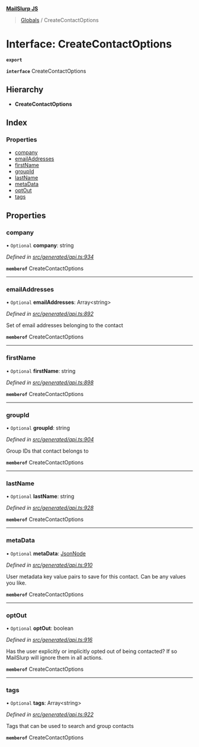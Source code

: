 **[MailSlurp JS](../README.md)**

> [Globals](../README.md) / CreateContactOptions

# Interface: CreateContactOptions

**`export`** 

**`interface`** CreateContactOptions

## Hierarchy

* **CreateContactOptions**

## Index

### Properties

* [company](createcontactoptions.md#company)
* [emailAddresses](createcontactoptions.md#emailaddresses)
* [firstName](createcontactoptions.md#firstname)
* [groupId](createcontactoptions.md#groupid)
* [lastName](createcontactoptions.md#lastname)
* [metaData](createcontactoptions.md#metadata)
* [optOut](createcontactoptions.md#optout)
* [tags](createcontactoptions.md#tags)

## Properties

### company

• `Optional` **company**: string

*Defined in [src/generated/api.ts:934](https://github.com/mailslurp/mailslurp-client/blob/c5e5f20/src/generated/api.ts#L934)*

**`memberof`** CreateContactOptions

___

### emailAddresses

• `Optional` **emailAddresses**: Array\<string>

*Defined in [src/generated/api.ts:892](https://github.com/mailslurp/mailslurp-client/blob/c5e5f20/src/generated/api.ts#L892)*

Set of email addresses belonging to the contact

**`memberof`** CreateContactOptions

___

### firstName

• `Optional` **firstName**: string

*Defined in [src/generated/api.ts:898](https://github.com/mailslurp/mailslurp-client/blob/c5e5f20/src/generated/api.ts#L898)*

**`memberof`** CreateContactOptions

___

### groupId

• `Optional` **groupId**: string

*Defined in [src/generated/api.ts:904](https://github.com/mailslurp/mailslurp-client/blob/c5e5f20/src/generated/api.ts#L904)*

Group IDs that contact belongs to

**`memberof`** CreateContactOptions

___

### lastName

• `Optional` **lastName**: string

*Defined in [src/generated/api.ts:928](https://github.com/mailslurp/mailslurp-client/blob/c5e5f20/src/generated/api.ts#L928)*

**`memberof`** CreateContactOptions

___

### metaData

• `Optional` **metaData**: [JsonNode](jsonnode.md)

*Defined in [src/generated/api.ts:910](https://github.com/mailslurp/mailslurp-client/blob/c5e5f20/src/generated/api.ts#L910)*

User metadata key value pairs to save for this contact. Can be any values you like.

**`memberof`** CreateContactOptions

___

### optOut

• `Optional` **optOut**: boolean

*Defined in [src/generated/api.ts:916](https://github.com/mailslurp/mailslurp-client/blob/c5e5f20/src/generated/api.ts#L916)*

Has the user explicitly or implicitly opted out of being contacted? If so MailSlurp will ignore them in all actions.

**`memberof`** CreateContactOptions

___

### tags

• `Optional` **tags**: Array\<string>

*Defined in [src/generated/api.ts:922](https://github.com/mailslurp/mailslurp-client/blob/c5e5f20/src/generated/api.ts#L922)*

Tags that can be used to search and group contacts

**`memberof`** CreateContactOptions
